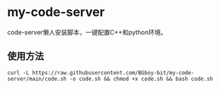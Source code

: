 # my-code-server
code-server懒人安装脚本，一键配置C++和python环境。

## 使用方法
```
curl -L https://raw.githubusercontent.com/BGboy-bit/my-code-server/main/code.sh -o code.sh && chmod +x code.sh && bash code.sh

```
